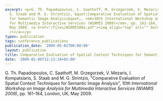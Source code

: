```yaml
---
excerpt: <p>G. Th. Papadopoulos, C. Saathoff, M. Grzegorzek, V. Mezaris, I. Kompatsiaris,
  S. Staab and M. G. Strintzis, &quot;Comparative Evaluation of Spatial Context Techniques
  for Semantic Image Analysis&quot;, <em>10th International Workshop on Image Analysis
  for Multimedia Interactive Services (WIAMIS 2009)</em>, pp. 161-164, London, UK,
  May 2009. <a href="/files/WIAMIS09a.pdf"><img align="top" alt="" border="0" src="/files/pdf/pdf.png"
  /></a></p>
types: publication
tags: conference_publications
publication_date: '2009-05-01T00:00:00'
layout: publication
title: Comparative Evaluation of Spatial Context Techniques for Semantic Image Analysis
date: '2009-02-06T12:13:18+02:00'
---
```

<p>G. Th. Papadopoulos, C. Saathoff, M. Grzegorzek, V. Mezaris, I. Kompatsiaris, S. Staab and M. G. Strintzis, &quot;Comparative Evaluation of Spatial Context Techniques for Semantic Image Analysis&quot;, <em>10th International Workshop on Image Analysis for Multimedia Interactive Services (WIAMIS 2009)</em>, pp. 161-164, London, UK, May 2009. <a href="/files/WIAMIS09a.pdf"><img align="top" alt="" border="0" src="/files/pdf/pdf.png" /></a></p>
